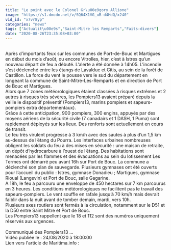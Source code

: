 ```yaml
---
title: "Le point avec le Colonel Gr\u00e9gory Allione"
image: "https://s1.dmcdn.net/v/SQ64X1VG_uB-d4HdQ/x240"
vid_id: "x7vr8yp"
categories: "news"
tags: ["Actualit\u00e9s","Saint-Mitre les Remparts","Faits-divers"]
date: "2020-08-26T23:35:08+03:00"
---
```

<br>Après d’importants feux sur les communes de Port-de-Bouc et Martigues en début du mois d’août, ou encore Vitrolles, hier, c’est à Istres qu’un nouveau départ de feu a débuté. L’alerte a été donnée à 14h05. L’incendie s’est déclenché entre les étangs de Lavalduc et Citis, au sein de la forêt de Castillon. La force du vent le pousse vers le sud du département en longeant la commune de Saint-Mitre-Les-Remparts et en direction de Port de Bouc et Martigues.   <br>Alors que 7 zones météorologiques étaient classées à risques extrêmes et 2 autres à risques très sévères, les Pompiers13 avaient préparé depuis la veille le dispositif préventif (Pompiers13, marins pompiers et sapeurs-pompiers extra départementaux).   <br>Grâce à cette anticipation, 900 pompiers, 300 engins, appuyés par des moyens aériens de la sécurité civile (7 canadairs et 1 DASH, 1 Puma) sont rapidement déployés sur les lieux. Des renforts sont actuellement en cours de transit.   <br>Le feu très virulent progresse à 3 km/h avec des sautes à plus d’un 1,5 km au-dessus de l’étang du Pourra. Les interfaces urbaines nombreuses obligent les soldats du feu à des mises en sécurité : une maison de retraite, un dépôt d’hydrocarbure à l’ouest de l’étang. Des habitations sont menacées par les flammes et des évacuations au sein du lotissement Les Termes ont démarré peu avant 16h sur Port de Bouc. La commune a déclenché son plan de sauvegarde. Plusieurs gymnases ont été ouverts pour l’accueil du public : Istres, gymnase Donadieu ; Martigues, gymnase Rioual (Langevin) et Port de Bouc, salle Gagarine.   <br>A 18h, le feu a parcouru une enveloppe de 450 hectares sur 7 km parcourus en 3 heures. Les conditions météorologiques ne facilitent pas le travail des sapeurs-pompiers. Le vent souffle en rafale jusqu’à 70 km/h mais devrait faiblir dans la nuit avant de tomber demain, mardi, vers 10h.   <br>Plusieurs axes routiers sont fermés à la circulation, notamment sur le D51 et la D50 entre Saint Mitre et Port de Bouc.   <br>Les Pompiers13 rappellent que le 18 et 112 sont des numéros uniquement réservés aux urgences.   <br>    <br>Communiqué des Pompiers13 ...  <br>Vidéo publiée le : 24/08/2020 à 18:00:00  <br>Lien vers l'article de Maritima.info :  <br>
